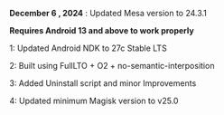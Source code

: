 **December 6 , 2024** : Updated Mesa version to 24.3.1

**Requires Android 13 and above to work properly**

1: Updated Android NDK to 27c Stable LTS

2: Built using FullLTO + O2 + no-semantic-interposition

3: Added Uninstall script and minor Improvements

4: Updated minimum Magisk version to v25.0
